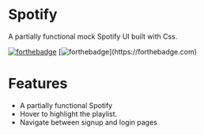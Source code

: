 # Spotify
A partially functional mock Spotify UI built with Css. 

[![forthebadge](https://forthebadge.com/images/badges/uses-html.svg)](https://forthebadge.com)
[![forthebadge](https://forthebadge.com/img.shields.io/badge/CSS3-1572B6?style=for-the-badge&logo=css3&logoColor=whitee")](https://forthebadge.com)

# Features
- A partially functional Spotify
- Hover to highlight the playlist.
- Navigate between signup and login pages
